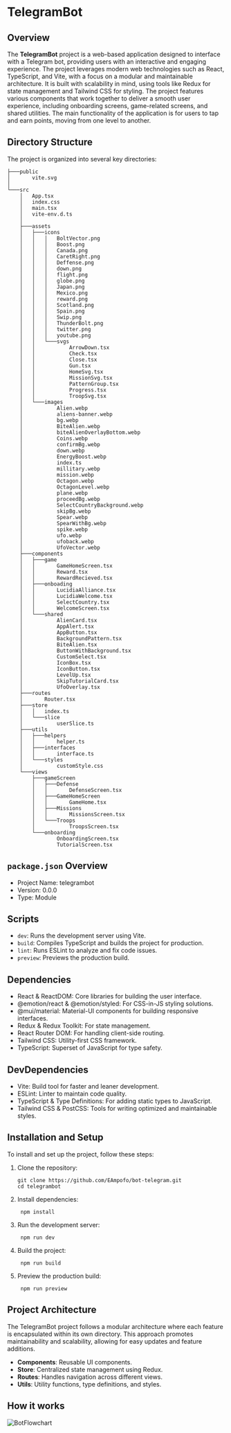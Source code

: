 # TelegramBot

## Overview

The **TelegramBot** project is a web-based application designed to interface with a Telegram bot, providing users with an interactive and engaging experience. The project leverages modern web technologies such as React, TypeScript, and Vite, with a focus on a modular and maintainable architecture. It is built with scalability in mind, using tools like Redux for state management and Tailwind CSS for styling. The project features various components that work together to deliver a smooth user experience, including onboarding screens, game-related screens, and shared utilities.
The main functionality of the application is for users to tap and earn points, moving from one level to another.

## Directory Structure

The project is organized into several key directories:

```plaintext
├───public
│       vite.svg
│
└───src
    │   App.tsx
    │   index.css
    │   main.tsx
    │   vite-env.d.ts
    │
    ├───assets
    │   ├───icons
    │   │   │   BoltVector.png
    │   │   │   Boost.png
    │   │   │   Canada.png
    │   │   │   CaretRight.png
    │   │   │   Deffense.png
    │   │   │   down.png
    │   │   │   flight.png
    │   │   │   globe.png
    │   │   │   Japan.png
    │   │   │   Mexico.png
    │   │   │   reward.png
    │   │   │   Scotland.png
    │   │   │   Spain.png
    │   │   │   Swip.png
    │   │   │   ThunderBolt.png
    │   │   │   twitter.png
    │   │   │   youtube.png
    │   │   └───svgs
    │   │           ArrowDown.tsx
    │   │           Check.tsx
    │   │           Close.tsx
    │   │           Gun.tsx
    │   │           HomeSvg.tsx
    │   │           MissionSvg.tsx
    │   │           PatternGroup.tsx
    │   │           Progress.tsx
    │   │           TroopSvg.tsx
    │   └───images
    │           Alien.webp
    │           aliens-banner.webp
    │           bg.webp
    │           BiteAlien.webp
    │           biteAlienOverlayBottom.webp
    │           Coins.webp
    │           confirmBg.webp
    │           down.webp
    │           EnergyBoost.webp
    │           index.ts
    │           millitary.webp
    │           mission.webp
    │           Octagon.webp
    │           OctagonLevel.webp
    │           plane.webp
    │           proceedBg.webp
    │           SelectCountryBackground.webp
    │           skipBg.webp
    │           Spear.webp
    │           SpearWithBg.webp
    │           spike.webp
    │           ufo.webp
    │           ufoback.webp
    │           UfoVector.webp
    ├───components
    │   ├───game
    │   │       GameHomeScreen.tsx
    │   │       Reward.tsx
    │   │       RewardRecieved.tsx
    │   ├───onboading
    │   │       LucidiaAlliance.tsx
    │   │       LucidiaWelcome.tsx
    │   │       SelectCountry.tsx
    │   │       WelcomeScreen.tsx
    │   └───shared
    │           AlienCard.tsx
    │           AppAlert.tsx
    │           AppButton.tsx
    │           BackgroundPattern.tsx
    │           BiteAlien.tsx
    │           ButtonWithBackground.tsx
    │           CustomSelect.tsx
    │           IconBox.tsx
    │           IconButton.tsx
    │           LevelUp.tsx
    │           SkipTutorialCard.tsx
    │           UfoOverlay.tsx
    ├───routes
    │       Router.tsx
    ├───store
    │   │   index.ts
    │   └───slice
    │           userSlice.ts
    ├───utils
    │   ├───helpers
    │   │       helper.ts
    │   ├───interfaces
    │   │       interface.ts
    │   └───styles
    │           customStyle.css
    └───views
        ├───gameScreen
        │   ├───Defense
        │   │       DefenseScreen.tsx
        │   ├───GameHomeScreen
        │   │       GameHome.tsx
        │   ├───Missions
        │   │       MissionsScreen.tsx
        │   └───Troops
        │           TroopsScreen.tsx
        └───onboarding
                OnboardingScreen.tsx
                TutorialScreen.tsx
```
## `package.json` Overview
- Project Name: telegrambot
- Version: 0.0.0
- Type: Module

## Scripts
- `dev`: Runs the development server using Vite.
- `build`: Compiles TypeScript and builds the project for production.
- `lint`: Runs ESLint to analyze and fix code issues.
- `preview`: Previews the production build.

## Dependencies
- React & ReactDOM: Core libraries for building the user interface.
- @emotion/react & @emotion/styled: For CSS-in-JS styling solutions.
- @mui/material: Material-UI components for building responsive interfaces.
- Redux & Redux Toolkit: For state management.
- React Router DOM: For handling client-side routing.
- Tailwind CSS: Utility-first CSS framework.
- TypeScript: Superset of JavaScript for type safety.

## DevDependencies
- Vite: Build tool for faster and leaner development.
- ESLint: Linter to maintain code quality.
- TypeScript & Type Definitions: For adding static types to JavaScript.
- Tailwind CSS & PostCSS: Tools for writing optimized and maintainable styles.

## Installation and Setup
To install and set up the project, follow these steps:
1. Clone the repository:
   ```
   git clone https://github.com/EAmpofo/bot-telegram.git
   cd telegrambot
   ```
2. Install dependencies:
   ```
    npm install
   ```
3. Run the development server:
   ```
    npm run dev
   ```
4. Build the project:
   ```
    npm run build
   ```
5. Preview the production build:
   ```
    npm run preview
   ```
## Project Architecture
The TelegramBot project follows a modular architecture where each feature is encapsulated within its own directory. This approach promotes maintainability and scalability, allowing for easy updates and feature additions.
- **Components**: Reusable UI components.
- **Store**: Centralized state management using Redux.
- **Routes**: Handles navigation across different views.
- **Utils**: Utility functions, type definitions, and styles.

## How it works
![BotFlowchart](https://github.com/user-attachments/assets/4882d6a0-e6f5-46e3-a859-31d08ea5a748)


